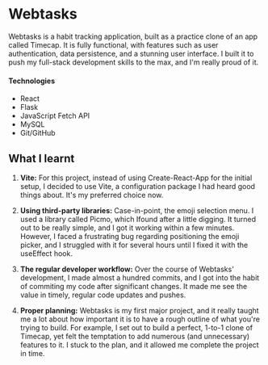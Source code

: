 # Webtasks
Webtasks is a habit tracking application, built as a practice clone of an app called Timecap. It is fully functional, with features such as user authentication, data persistence, and a stunning user interface. I built it to push my full-stack development skills to the max, and I'm really proud of it.

#### Technologies
- React
- Flask
- JavaScript Fetch API
- MySQL
- Git/GitHub

## What I learnt
1. **Vite:** For this project, instead of using Create-React-App for the initial setup, I decided to use Vite, a configuration package I had heard good things about. It's my preferred choice now.

2. **Using third-party libraries:** Case-in-point, the emoji selection menu. I used a library called Picmo, which Ifound after a little digging. It turned out to be really simple, and I got it working within a few minutes. However, I faced a frustrating bug regarding positioning the emoji picker, and I struggled with it for several hours until I fixed it with the useEffect hook.

3. **The regular developer workflow:** Over the course of Webtasks' development, I made almost a hundred commits, and I got into the habit of commiting my code after significant changes. It made me see the value in timely, regular code updates and pushes.

4. **Proper planning:** Webtasks is my first major project, and it really taught me a lot about how important it is to have a rough outline of what you're trying to build. For example, I set out to build a perfect, 1-to-1 clone of Timecap, yet felt the temptation to add numerous (and unnecessary) features to it. I stuck to the plan, and it allowed me complete the project in time.